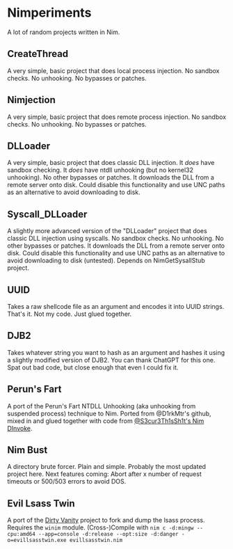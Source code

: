 # Nimperiments
A lot of random projects written in Nim.

## CreateThread
A very simple, basic project that does local process injection. No sandbox checks. No unhooking. No bypasses or patches. 

## Nimjection
A very simple, basic project that does remote process injection. No sandbox checks. No unhooking. No bypasses or patches.

## DLLoader
A very simple, basic project that does classic DLL injection. It _does_ have sandbox checking. It _does_ have ntdll unhooking (but no kernel32 unhooking). No other bypasses or patches. It downloads the DLL from a remote server onto disk. Could disable this functionality and use UNC paths as an alternative to avoid downloading to disk.

## Syscall_DLLoader
A slightly more advanced version of the "DLLoader" project that does classic DLL injection using syscalls. No sandbox checks. No unhooking. No other bypasses or patches. It downloads the DLL from a remote server onto disk. Could disable this functionality and use UNC paths as an alternative to avoid downloading to disk (untested). Depends on NimGetSysallStub project.

## UUID
Takes a raw shellcode file as an argument and encodes it into UUID strings. That's it. Not my code. Just glued together.

## DJB2
Takes whatever string you want to hash as an argument and hashes it using a slightly modified version of DJB2. You can thank ChatGPT for this one. Spat out bad code, but close enough that even I could fix it. 

## Perun's Fart
A port of the Perun's Fart NTDLL Unhooking (aka unhooking from suspended process) technique to Nim. Ported from @D1rkMtr's github, mixed in and glued together with code from  [@S3cur3Th1sSh1t's Nim DInvoke](https://github.com/S3cur3Th1sSh1t/Nim_DInvoke).

## Nim Bust
A directory brute forcer. Plain and simple. Probably the most updated project here. Next features coming: Abort after x number of request timeouts or 500/503 errors to avoid DOS.

## Evil Lsass Twin
A port of the [Dirty Vanity](https://github.com/deepinstinct/Dirty-Vanity) project to fork and dump the lsass process. Requires the `winim` module. (Cross-)Compile with `nim c -d:mingw --cpu:amd64 --app=console -d:release --opt:size -d:danger -o=evillsasstwin.exe evillsasstwin.nim`
